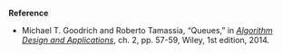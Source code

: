 **Reference**

- Michael T. Goodrich and Roberto Tamassia, “Queues,” in *[Algorithm Design and Applications](http://www.amazon.com/Algorithm-Design-Applications-Michael-Goodrich/dp/1118335910)*, ch. 2, pp. 57-59, Wiley, 1st edition, 2014.
